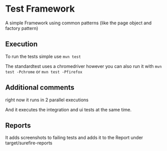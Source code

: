 # Test Framework

A simple Framework using common patterns (like the page object and factory pattern)

## Execution
To run the tests simple use `mvn test`

The standardtest uses a chromedriver however you can also run it with
`mvn test -Pchrome` or `mvn test -Pfirefox`

## Additional comments

right now it runs in 2 parallel executions 

And it executes the integration and ui tests at the same time. 

## Reports


It adds screenshots to failing tests and adds it to the Report under target/surefire-reports